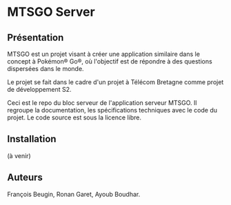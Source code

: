 # MTSGO Server

## Présentation

MTSGO est un projet visant à créer une application similaire dans le concept à Pokémon® Go®, où l'objectif est de répondre à des questions dispersées dans le monde.

Le projet se fait dans le cadre d'un projet à Télécom Bretagne comme projet de développement S2.

Ceci est le repo du bloc serveur de l'application serveur MTSGO. Il regroupe la documentation, les spécifications techniques avec le code du projet. Le code source est sous la licence libre.

## Installation

(à venir)

## Auteurs

François Beugin, Ronan Garet, Ayoub Boudhar.
